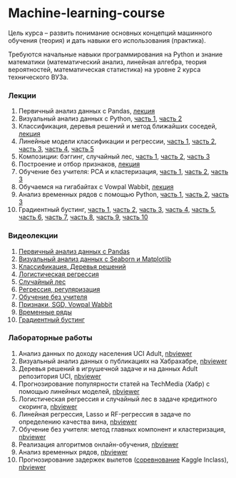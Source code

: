 # Machine-learning-course

Цель курса – развить понимание основных концепций машинного обучения (теория) и дать навыки его использования (практика). 

Требуются начальные навыки программирования на Python и знание математики (математический анализ, линейная алгебра, теория вероятностей, математическая статистика) на уровне 2 курса технического ВУЗа.

### Лекции
1. Первичный анализ данных с Pandas, [лекция](https://nbviewer.jupyter.org/github/soolstafir/Machine-learning-course/blob/master/Lections/ml_lection01_pandas_data_analysis/ml_lection01_pandas.ipynb)
2. Визуальный анализ данных с Python, [часть 1](https://nbviewer.jupyter.org/github/soolstafir/Machine-learning-course/blob/master/Lections/ml_lection02_visual_analysis/ml_lection02_part01_seaborn_matplotlib_plotly.ipynb), [часть 2](https://nbviewer.jupyter.org/github/soolstafir/Machine-learning-course/blob/master/Lections/ml_lection02_visual_analysis/ml_lection02_part02_telecom_churn_tsne.ipynb)
3. Классификация, деревья решений и метод ближайших соседей, [лекция](https://nbviewer.jupyter.org/github/soolstafir/Machine-learning-course/blob/master/Lections/ml_lection03_decision_trees_knn/ml_lection03_trees_knn.ipynb)
4. Линейные модели классификации и регрессии, [часть 1](https://nbviewer.jupyter.org/github/soolstafir/Machine-learning-course/blob/master/Lections/ml_lection04_linear_models/ml_lection04_linear_models_part01_mse_likelihood_bias_variance.ipynb), [часть 2](https://nbviewer.jupyter.org/github/soolstafir/Machine-learning-course/blob/master/Lections/ml_lection04_linear_models/ml_lection04_linear_models_part02_logit_likelihood_learning.ipynb), [часть 3](https://nbviewer.jupyter.org/github/soolstafir/Machine-learning-course/blob/master/Lections/ml_lection04_linear_models/ml_lection04_linear_models_part03_regul_example.ipynb), [часть 4](https://nbviewer.jupyter.org/github/soolstafir/Machine-learning-course/blob/master/Lections/ml_lection04_linear_models/ml_lection04_linear_models_part04_good_bad_logit_movie_reviews_XOR.ipynb), [часть 5](https://nbviewer.jupyter.org/github/soolstafir/Machine-learning-course/blob/master/Lections/ml_lection04_linear_models/ml_lection04_linear_models_part05_valid_learning_curves.ipynb)
5. Композиции: бэггинг, случайный лес,  [часть 1](https://nbviewer.jupyter.org/github/soolstafir/Machine-learning-course/blob/master/Lections/ml_lection05_bagging_rf/ml_lection05_part01_bagging.ipynb), [часть 2](https://nbviewer.jupyter.org/github/soolstafir/Machine-learning-course/blob/master/Lections/ml_lection05_bagging_rf/ml_lection05_part02_random_forest.ipynb), [часть 3](https://nbviewer.jupyter.org/github/soolstafir/Machine-learning-course/blob/master/Lections/ml_lection05_bagging_rf/ml_lection05_part03_feature_importance.ipynb)
6. Построение и отбор признаков, [лекция](https://nbviewer.jupyter.org/github/soolstafir/Machine-learning-course/blob/master/Lections/ml_lection06_features/ml_lection6_feature_engineering_feature_selection_english.ipynb)
7. Обучение без учителя: PCA и кластеризация, [часть 1](https://nbviewer.jupyter.org/github/soolstafir/Machine-learning-course/blob/master/Lections/ml_lection07_unsupervised/ml_lection07_part01_pca_clustering.ipynb), [часть 2](https://nbviewer.jupyter.org/github/soolstafir/Machine-learning-course/blob/master/Lections/ml_lection07_unsupervised/ml_lection07_part02_PCA_toy_example.ipynb), [часть 3](https://nbviewer.jupyter.org/github/soolstafir/Machine-learning-course/blob/master/Lections/ml_lection07_unsupervised/ml_lection07_part03_clustering_metrics.ipynb)
8. Обучаемся на гигабайтах с Vowpal Wabbit, [лекция](https://nbviewer.jupyter.org/github/soolstafir/Machine-learning-course/blob/master/Lections/ml_lection08_sgd_hashing_vowpal_wabbit/ml_lection08_sgd_hashing_vowpal_wabbit.ipynb)
9. Анализ временных рядов с помощью Python, [часть 1](https://nbviewer.jupyter.org/github/soolstafir/Machine-learning-course/blob/master/Lections/ml_lection09_time_series/ml_lection09_part01_time_series_python.ipynb), [часть 2](https://nbviewer.jupyter.org/github/soolstafir/Machine-learning-course/blob/master/Lections/ml_lection09_time_series/ml_lection09_part02_arima_time_series_deaths.ipynb), [часть 3](https://nbviewer.jupyter.org/github/soolstafir/Machine-learning-course/blob/master/Lections/ml_lection09_time_series/ml_lection09_part03_facebook_prophet.ipynb)
10. Градиентный бустинг, [часть 1](https://nbviewer.jupyter.org/github/soolstafir/Machine-learning-course/blob/master/Lections/ml_lection10_boosting/ml_lection10_part01_boosting.ipynb), [часть 2](https://nbviewer.jupyter.org/github/soolstafir/Machine-learning-course/blob/master/Lections/ml_lection10_boosting/ml_lection10_part02_xgboost_scikit_gboost.ipynb), [часть 3](https://nbviewer.jupyter.org/github/soolstafir/Machine-learning-course/blob/master/Lections/ml_lection10_boosting/ml_lection10_part03_standard_interface.ipynb), [часть 4](https://nbviewer.jupyter.org/github/soolstafir/Machine-learning-course/blob/master/Lections/ml_lection10_boosting/ml_lection10_part04_sklearn_interface.ipynb), [часть 5](https://nbviewer.jupyter.org/github/soolstafir/Machine-learning-course/blob/master/Lections/ml_lection10_boosting/ml_lection10_part05_feature_importance.ipynb), [часть 6](https://nbviewer.jupyter.org/github/soolstafir/Machine-learning-course/blob/master/Lections/ml_lection10_boosting/ml_lection10_part06_bias_variance.ipynb), [часть 7](https://nbviewer.jupyter.org/github/soolstafir/Machine-learning-course/blob/master/Lections/ml_lection10_boosting/ml_lection10_part07_xgboost_tuning_params.ipynb), [часть 8](https://nbviewer.jupyter.org/github/soolstafir/Machine-learning-course/blob/master/Lections/ml_lection10_boosting/ml_lection10_part08_evaluation.ipynb), [часть 9](https://nbviewer.jupyter.org/github/soolstafir/Machine-learning-course/blob/master/Lections/ml_lection10_boosting/ml_lection10_part09_imbalance.ipynb), [часть 10](https://nbviewer.jupyter.org/github/soolstafir/Machine-learning-course/blob/master/Lections/ml_lection10_boosting/ml_lection10_part10_cat_features.ipynb)

### Видеолекции
1. [Первичный анализ данных с Pandas](https://www.youtube.com/watch?v=OAy96yiWohk)
2. [Визуальный анализ данных с Seaborn и Matplotlib](https://www.youtube.com/watch?v=uwQat1TV0JM)
3. [Классификация. Деревья решений](https://www.youtube.com/watch?v=crerhGu3j-8)
4. [Логистическая регрессия](https://www.youtube.com/watch?v=NO4KSNbsXZE)
5. [Случайный лес](https://www.youtube.com/watch?v=_XKQY62NJus)
6. [Регрессия, регуляризация](https://www.youtube.com/watch?v=70WsnE4ep1Y)
7. [Обучение без учителя](https://www.youtube.com/watch?v=u6_b0I4fGgc)
8. [Признаки, SGD, Vowpal Wabbit](https://www.youtube.com/watch?v=_bRb7LYeOp4)
9. [Временные ряды](https://youtu.be/vZueTTJGec4)
10. [Градиентный бустинг](https://youtu.be/ow5LdsjzfL0)

### Лабораторные работы

1. Анализ данных по доходу населения UCI Adult, [nbviewer](http://nbviewer.jupyter.org/github/Yorko/mlcourse_open/blob/master/jupyter_russian/assignments_demo/assignment01_adult_pandas.ipynb)
2. Визуальный анализ данных о публикациях на Хабрахабре, [nbviewer](http://nbviewer.jupyter.org/github/Yorko/mlcourse_open/blob/master/jupyter_russian/assignments_demo/assignment02_habr_visual_analysis.ipynb)
3. Деревья решений в игрушечной задаче и на данных Adult репозитория UCI, [nbviewer](http://nbviewer.jupyter.org/github/Yorko/mlcourse_open/blob/master/jupyter_russian/assignments_demo/assignment03_decision_trees.ipynb)
4. Прогнозирование популярности статей на TechMedia (Хабр) с помощью линейных моделей, [nbviewer](http://nbviewer.jupyter.org/github/Yorko/mlcourse_open/blob/master/jupyter_russian/assignments_demo/assignment04_habr_popularity_ridge.ipynb)
5. Логистическая регрессия и случайный лес в задаче кредитного скоринга, [nbviewer](http://nbviewer.jupyter.org/github/Yorko/mlcourse_open/blob/master/jupyter_russian/assignments_demo/assignment05_logit_rf_credit_scoring.ipynb)
6. Линейная регрессия, Lasso и RF-регрессия в задаче по определению качества вина, [nbviewer](http://nbviewer.jupyter.org/github/Yorko/mlcourse_open/blob/master/jupyter_russian/assignments_demo/assignment06_regression_wine.ipynb)
7. Обучение без учителя: метод главных компонент и кластеризация, [nbviewer](http://nbviewer.jupyter.org/github/Yorko/mlcourse_open/blob/master/jupyter_russian/assignments_demo/assignment07_unsupervised_learning.ipynb)
8. Реализация алгоритмов онлайн-обучения, [nbviewer](http://nbviewer.jupyter.org/github/Yorko/mlcourse_open/blob/master/jupyter_russian/assignments_demo/assignment08_implement_sgd.ipynb)
9. Анализ временных рядов, [nbviewer](http://nbviewer.jupyter.org/github/Yorko/mlcourse_open/blob/master/jupyter_russian/assignments_demo/assignment09_time_series.ipynb?flush_cache=true)
10. Прогнозирование задержек вылетов ([соревнование](https://www.kaggle.com/c/flight-delays-2017) Kaggle Inclass), [nbviewer](http://nbviewer.jupyter.org/github/Yorko/mlcourse_open/blob/master/jupyter_russian/assignments_demo/assignment10_flight_delays_kaggle.ipynb)
